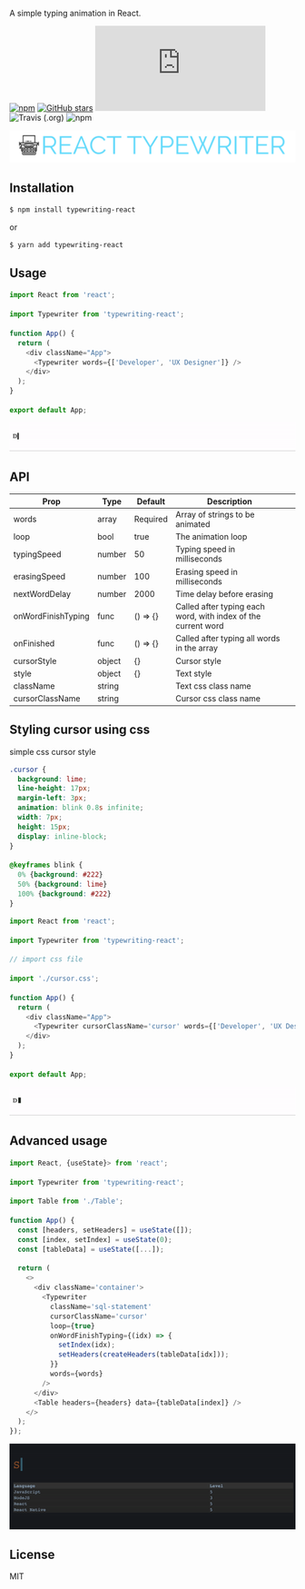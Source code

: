 A simple typing animation in React.

[![npm](https://img.shields.io/npm/v/typewriting-react.svg)](https://www.npmjs.com/package/typewriting-react) [![GitHub stars](https://img.shields.io/github/stars/julekgwa/typewriting-react.svg?style=social&label=Stars)](https://github.com/julekgwa/typewriting-react) [![gzip size](http://img.badgesize.io/https://unpkg.com/typewriting-react/dist/index.js?compression=gzip)](https://unpkg.com/typewriting-react/dist/index.js) ![Travis (.org)](https://api.travis-ci.com/julekgwa/typewriting-react.svg?branch=main) ![npm](https://img.shields.io/npm/dw/typewriting-react)

![rt](images/react-typewriter.png)


## Installation

```bash
$ npm install typewriting-react
```

or

```bash
$ yarn add typewriting-react
```

## Usage

```Javascript
import React from 'react';

import Typewriter from 'typewriting-react';

function App() {
  return (
    <div className="App">
      <Typewriter words={['Developer', 'UX Designer']} />
    </div>
  );
}

export default App;
```

![toggle](images/typing1.gif)

## API

| Prop           | Type             | Default   | Description                                                                           |   |
|----------------|------------------|-----------|---------------------------------------------------------------------------------------|---|
| words      | array             | Required     | Array of strings to be animated |   |
| loop        | bool             | true  |  The animation loop                                       |   |
| typingSpeed       | number             | 50  | Typing speed in milliseconds                                                    |   |
| erasingSpeed | number             | 100     | Erasing speed in milliseconds                                   |   |
| nextWordDelay   | number           | 2000     | Time delay before erasing                                       |   |
| onWordFinishTyping       | func             | () => {}     |  Called after typing each word, with index of the current word                  |   |
| onFinished           | func           | () => {}      | Called after typing all words in the array                            |   |
| cursorStyle  | object             | {}     | Cursor style                               |   |
| style           | object           | {}  | Text style                         |   |
| className       | string             |      |  Text css class name         |   |
| cursorClassName           | string           |   | Cursor css class name                                   |   |

## Styling cursor using css

simple css cursor style

```css
.cursor {
  background: lime;
  line-height: 17px;
  margin-left: 3px;
  animation: blink 0.8s infinite;
  width: 7px;
  height: 15px;
  display: inline-block;
}

@keyframes blink {
  0% {background: #222}
  50% {background: lime}
  100% {background: #222}
}
```

```Javascript
import React from 'react';

import Typewriter from 'typewriting-react';

// import css file

import './cursor.css';

function App() {
  return (
    <div className="App">
      <Typewriter cursorClassName='cursor' words={['Developer', 'UX Designer']} />
    </div>
  );
}

export default App;
```

![toggle](images/styled-cursor.gif)

## Advanced usage

```Javascript
import React, {useState}> from 'react';

import Typewriter from 'typewriting-react';

import Table from './Table';

function App() {
  const [headers, setHeaders] = useState([]);
  const [index, setIndex] = useState(0);
  const [tableData] = useState([...]);

  return (
    <>
      <div className='container'>
        <Typewriter
          className='sql-statement'
          cursorClassName='cursor'
          loop={true}
          onWordFinishTyping={(idx) => {
            setIndex(idx);
            setHeaders(createHeaders(tableData[idx]));
          }}
          words={words}
        />
      </div>
      <Table headers={headers} data={tableData[index]} />
    </>
  );
});
```

![toggle](images/advanced.gif)

## License

MIT
